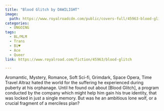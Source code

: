 ```yaml
---
title: "Blood Glitch by DAWILIGHT"
image:
  path: https://www.royalroadcdn.com/public/covers-full/45963-blood-glitch.jpg
categories:
  - ONGOING
tags:
  - BL/MLM
  - Trans
  - Bi♥
  - Ace
  - Queer
link: https://www.royalroad.com/fiction/45963/blood-glitch

---
```

Aromamtic, Mystery, Romance, Soft Sci-fi, Grimdark, Space Opera, Time Travel
Altraz hated the world for the suffering he experienced during puberty at his orphanage.
Until he found out about [Blood Glitch], a program conducted by the company which might help him gain his true identity, that was locked in just a single memory.
But was he an ambitious lone wolf, or a crucial fragment of a merciless plan?

